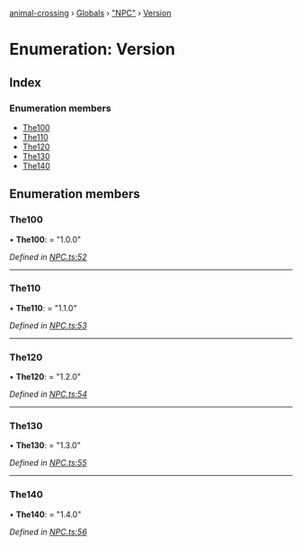 [animal-crossing](../README.md) › [Globals](../globals.md) › ["NPC"](../modules/_npc_.md) › [Version](_npc_.version.md)

# Enumeration: Version

## Index

### Enumeration members

* [The100](_npc_.version.md#the100)
* [The110](_npc_.version.md#the110)
* [The120](_npc_.version.md#the120)
* [The130](_npc_.version.md#the130)
* [The140](_npc_.version.md#the140)

## Enumeration members

###  The100

• **The100**: = "1.0.0"

*Defined in [NPC.ts:52](https://github.com/Norviah/animal-crossing/blob/738a792/module/types/NPC.ts#L52)*

___

###  The110

• **The110**: = "1.1.0"

*Defined in [NPC.ts:53](https://github.com/Norviah/animal-crossing/blob/738a792/module/types/NPC.ts#L53)*

___

###  The120

• **The120**: = "1.2.0"

*Defined in [NPC.ts:54](https://github.com/Norviah/animal-crossing/blob/738a792/module/types/NPC.ts#L54)*

___

###  The130

• **The130**: = "1.3.0"

*Defined in [NPC.ts:55](https://github.com/Norviah/animal-crossing/blob/738a792/module/types/NPC.ts#L55)*

___

###  The140

• **The140**: = "1.4.0"

*Defined in [NPC.ts:56](https://github.com/Norviah/animal-crossing/blob/738a792/module/types/NPC.ts#L56)*
